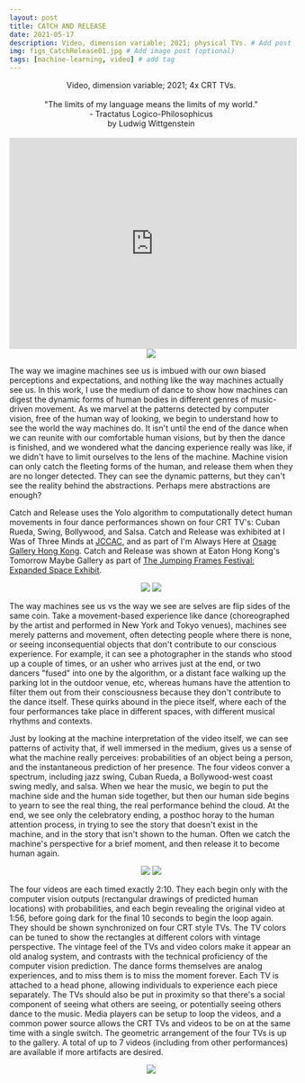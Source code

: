 ```yaml
---
layout: post
title: CATCH AND RELEASE
date: 2021-05-17
description: Video, dimension variable; 2021; physical TVs. # Add post description (optional)
img: figs_CatchRelease01.jpg # Add image post (optional)
tags: [machine-learning, video] # add tag
---
```

<p align="center">
Video, dimension variable; 2021; 4x CRT TVs.<br><br>
"The limits of my language means the limits of my world."<br>
- Tractatus Logico-Philosophicus<br>
by Ludwig Wittgenstein<br><br>
<iframe width="511" height="375" src="https://www.youtube.com/embed/9MgQj5L2vMg" title="YouTube video player" frameborder="0" allow="accelerometer; autoplay; clipboard-write; encrypted-media; gyroscope; picture-in-picture" allowfullscreen></iframe>
<img src="{{site.baseurl}}/assets/img/proj_iwasalwaysthere-48.jpg">
</p>

The way we imagine machines see us is imbued with our own biased perceptions and expectations, and nothing like the way machines actually see us. In this work, I use the medium of dance to show how machines can digest the dynamic forms of human bodies in different genres of music-driven movement. As we marvel at the patterns detected by computer vision, free of the human way of looking, we begin to understand how to see the world the way machines do. It isn't until the end of the dance when we can reunite with our comfortable human visions, but by then the dance is finished, and we wondered what the dancing experience really was like, if we didn't have to limit ourselves to the lens of the machine. Machine vision can only catch the fleeting forms of the human, and release them when they are no longer detected. They can see the dynamic patterns, but they can't see the reality behind the abstractions. Perhaps mere abstractions are enough?

Catch and Release uses the Yolo algorithm to computationally detect human movements in four dance performances shown on four CRT TV's: Cuban Rueda, Swing, Bollywood, and Salsa. Catch and Release was exhibited at I Was of Three Minds at [JCCAC](https://recfro.github.io/threeminds/), and as part of I'm Always Here at [Osage Gallery Hong Kong][show]. Catch and Release was shown at Eaton Hong Kong's Tomorrow Maybe Gallery as part of [The Jumping Frames Festival: Expanded Space Exhibit](https://jumpingframes.com/en/expanded-space/).

[show]: {{site.baseurl}}/assets/img/ImAlwaysHere_Pamphlet_RAYLC_crop.pdf

<p align="center">
<img src="{{site.baseurl}}/assets/img/figs_CatchRelease01.gif">
<img src="{{site.baseurl}}/assets/img/proj_iwasalwaysthere-30.jpg">
</p>

The way machines see us vs the way we see are selves are flip sides of the same coin. Take a movement-based experience like dance (choreographed by the artist and performed in New York and Tokyo venues), machines see merely patterns and movement, often detecting people where there is none, or seeing inconsequential objects that don't contribute to our conscious experience. For example, it can see a photographer in the stands who stood up a couple of times, or an usher who arrives just at the end, or two dancers "fused" into one by the algorithm, or a distant face walking up the parking lot in the outdoor venue, etc, whereas humans have the attention to filter them out from their consciousness because they don't contribute to the dance itself. These quirks abound in the piece itself, where each of the four performances take place in different spaces, with different musical rhythms and contexts.

Just by looking at the machine interpretation of the video itself, we can see patterns of activity that, if well immersed in the medium, gives us a sense of what the machine really perceives: probabilities of an object being a person, and the instantaneous prediction of her presence. The four videos conver a spectrum, including jazz swing, Cuban Rueda, a Bollywood-west coast swing medly, and salsa. When we hear the music, we begin to put the machine side and the human side together, but then our human side begins to yearn to see the real thing, the real performance behind the cloud. At the end, we see only the celebratory ending, a posthoc horay to the human attention process, in trying to see the story that doesn't exist in the machine, and in the story that isn't shown to the human. Often we catch the machine's perspective for a brief moment, and then release it to become human again.

<p align="center">
<img src="{{site.baseurl}}/assets/img/proj_iwasalwaysthere-12.jpg">
<img src="{{site.baseurl}}/assets/img/proj_iwasalwaysthere-34.jpg">
</p>

The four videos are each timed exactly 2:10. They each begin only with the computer vision outputs (rectangular drawings of predicted human locations) with probabilities, and each begin revealing the original video at 1:56, before going dark for the final 10 seconds to begin the loop again. They should be shown synchronized on four CRT style TVs. The TV colors can be tuned to show the rectangles at different colors with vintage perspective. The vintage feel of the TVs and video colors make it appear an old analog system, and contrasts with the technical proficiency of the computer vision prediction. The dance forms themselves are analog experiences, and to miss them is to miss the moment forever. Each TV is attached to a head phone, allowing individuals to experience each piece separately. The TVs should also be put in proximity so that there's a social component of seeing what others are seeing, or potentially seeing others dance to the music. Media players can be setup to loop the videos, and a common power source allows the CRT TVs and videos to be on at the same time with a single switch. The geometric arrangement of the four TVs is up to the gallery. A total of up to 7 videos (including from other performances) are available if more artifacts are desired.

<p align="center">
<img src="{{site.baseurl}}/assets/img/proj_iwasalwaysthere-32.jpg">
</p>
